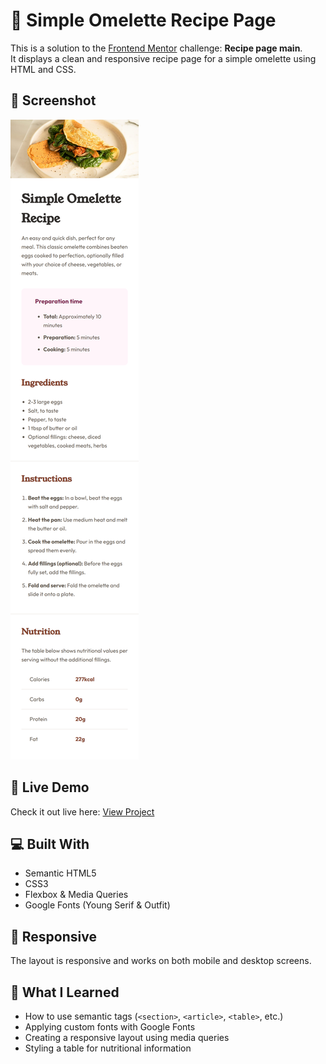 # 🥚 Simple Omelette Recipe Page

This is a solution to the [Frontend Mentor](https://www.frontendmentor.io/challenges/recipe-page-KiTsR8QQKm) challenge: **Recipe page main**.  
It displays a clean and responsive recipe page for a simple omelette using HTML and CSS.

## 📸 Screenshot

![Omelette Recipe Screenshot](./images/screenshot.png)

## 🔗 Live Demo

Check it out live here: [View Project](https://telmomanduco.github.io/recipe-page-main/)

## 💻 Built With

- Semantic HTML5
- CSS3
- Flexbox & Media Queries
- Google Fonts (Young Serif & Outfit)

## 📱 Responsive

The layout is responsive and works on both mobile and desktop screens.

## 📂 What I Learned

- How to use semantic tags (`<section>`, `<article>`, `<table>`, etc.)
- Applying custom fonts with Google Fonts
- Creating a responsive layout using media queries
- Styling a table for nutritional information
